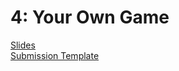 # 4: Your Own Game

[Slides]()  
[Submission Template](https://docs.google.com/document/d/1c1FgxTVDf3gv-0VbRpC7Yb3euH_w1qpztqFONCo5rMc/edit?usp=sharing)
